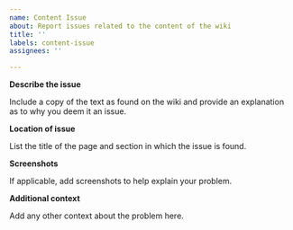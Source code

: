 ```yaml
---
name: Content Issue
about: Report issues related to the content of the wiki
title: ''
labels: content-issue
assignees: ''

---
```


**Describe the issue**

Include a copy of the text as found on the wiki and provide an explanation as to why you deem it an issue.

**Location of issue**

List the title of the page and section in which the issue is found.

**Screenshots**

If applicable, add screenshots to help explain your problem.

**Additional context**

Add any other context about the problem here.
